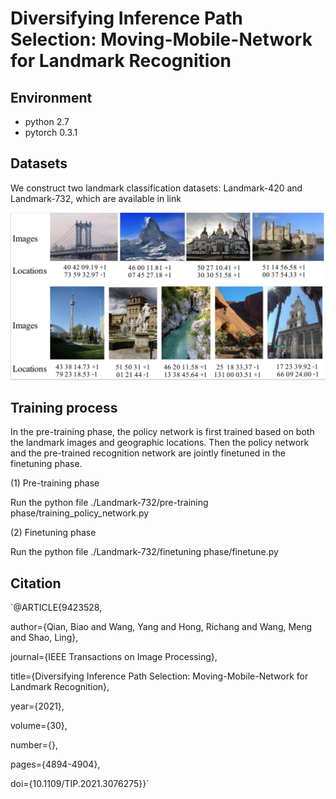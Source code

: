 # Diversifying Inference Path Selection: Moving-Mobile-Network for Landmark Recognition

## Environment

* python 2.7
* pytorch 0.3.1

## Datasets
We construct two landmark classification datasets: Landmark-420 and Landmark-732, which are available in link

![dataset samples](https://github.com/hfutqian/Diversifying-Inference-Path-Selection-Moving-Mobile-Network-for-Landmark-Recognition/blob/main/images/dataset_samples.png)

## Training process

In the pre-training phase, the policy network is first trained based on both the landmark images and geographic locations. Then the policy network and the pre-trained recognition network are jointly finetuned in the finetuning phase.

(1) Pre-training phase

Run the python file ./Landmark-732/pre-training phase/training_policy_network.py

(2) Finetuning phase

Run the python file ./Landmark-732/finetuning phase/finetune.py


## Citation

`@ARTICLE{9423528,

  author={Qian, Biao and Wang, Yang and Hong, Richang and Wang, Meng and Shao, Ling},
  
  journal={IEEE Transactions on Image Processing}, 
  
  title={Diversifying Inference Path Selection: Moving-Mobile-Network for Landmark Recognition}, 
  
  year={2021},
  
  volume={30},
  
  number={},
  
  pages={4894-4904},
  
  doi={10.1109/TIP.2021.3076275}}`
